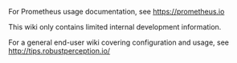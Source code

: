 For Prometheus usage documentation, see https://prometheus.io

This wiki only contains limited internal development information.

For a general end-user wiki covering configuration and usage, see http://tips.robustperception.io/